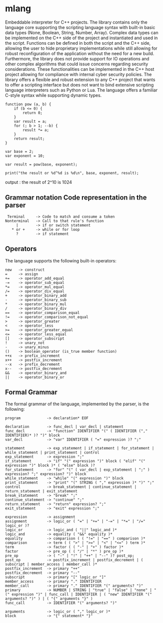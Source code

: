# mlang

Embeddable interpreter for C++ projects. The library contains only the language core supporting the scripting language syntax with built-in basic data types (None, Boolean, String, Number, Array). Complex data types can be implemented on the C++ side of the project and instantiated and used in the script. Functions can be defined in both the script and the C++ side, allowing the user to hide proprietary implementations while still allowing for robust reconfiguration of the application without the need for a new build. Furthermore, the library does not provide support for IO operations and other complex algorithms that could issue concerns regarding security considerations. These functionalities can be implemented in the C++ host project allowing for compliance with internal cyber security policies. The library offers a flexible and robust extension to any C++ project that wants to offer a scripting interface but does not want to bind extensive scripting language interpreters such as Python or Lua. The language offers a familiar C-style syntax while supporting dynamic types.

```
function pow (a, b) {
    if (b <= 0) {
        return 0;
    }
    var result = a;
    for (; b > 1; --b) {
        result *= a;
    }
    return result;
}

var base = 2;
var exponent = 10;

var result = pow(base, exponent);

print("the result or %d^%d is %d\n", base, exponent, result);
```

output : the result of 2^10 is 1024

## Grammar notation Code representation in the parser

```
 Terminal     -> Code to match and consume a token
Nonterminal   -> Call to that rule's function
     |        -> if or switch statement
   * or +     -> while or for loop
     ?        -> if statement
```
  

## Operators

The language supports the following built-in operators:

```
new   -> construct
=     -> assign
+=    -> operator_add_equal
-=    -> operator_sub_equal
*=    -> operator_mul_equal
/=    -> operator_div_equal
+     -> operator_binary_add
-     -> operator_binary_sub
*     -> operator_binary_mul
/     -> operator_binary_div
==    -> operator_comparison_equal
!=    -> operator_comparison_not_equal
>     -> operator_greater
<     -> operator_less
>=    -> operator_greater_equal
<=    -> operator_less_equal
[]    -> operator_subscript
!     -> unary_not
-     -> unary_minus
()    -> boolean_operator (is_true member function)
++x   -> prefix_increment
x++   -> postfix_increment
--x   -> prefix_decrement
x--   -> postfix_decrement
&&    -> operator_binary_and
||    -> operator_binary_or
```

## Formal Grammar

The formal grammar of the language, implemented by the parser, is the following:

```
program            -> declaration* EOF

declaration        -> func_decl | var_decl | statement
func_decl          -> "function" IDENTIFIER "(" ( IDENTIFIER ("," IDENTIFIER)* )? ")" block
var_decl           -> "var" IDENTIFIER ( "=" expression )? ";"

statement          -> exp_statement | if_statement | for_statement | while_statement | print_statement | control
exp_statement      -> expression ";"
if_statement       -> "if" "(" expression ")" block ( "elif" "(" expression ")" block )* ( "else" block )?
for_statement      -> "for" "(" ( var_decl | exp_statement | ";" ) expression? ";" expression? ")" block
while_statement    -> "while" "(" expression ")" block
print_statement    -> "print" "(" STRING ( "," expression )* ")" ";"
control            -> break_statement | continue_statement | return_statement | exit_statement
break_statement    -> "break" ";"
continue_statement -> "continue" ";"
return_statement   -> "return" expression? ";"
exit_statement     -> "exit" expression ";"

expression         -> assignment
assignment         -> logic_or ( "=" | "+=" | "-=" | "*=" | "/=" logic_or )?
logic_or           -> logic_and ( "||" logic_and )*
logic_and          -> equality ( "&&" equality )*
equality           -> comparison ( ( "!=" | "==" ) comparison )*
comparison         -> term ( ( ">" | ">=" | "<" | "<=" ) term )*
term               -> factor ( ( "-" | "+" ) factor )*
factor             -> pre_op ( ( "/" | "*" ) pre_op )*
pre_op             -> ( "-" | "!" | "++" | "--" )? post_op;
post_op            -> postfix_increment | postfix_decrement | ( subscript | member_access | member_call )*
postfix_increment  -> primary "++"
postfix_decrement  -> primary "--"
subscript          -> primary "[" logic_or "]"
member_access      -> primary "." IDENTIFIER
member_call        -> primary "." IDENTIFIER "(" arguments? ")"
primary            -> NUMBER | STRING | "true" | "false" | "none" | "(" expression ")" | func_call | IDENTIFIER | ( "new" IDENTIFIER "(" arguments? ")" ) | ( "{" arguments "}" )
func_call          -> IDENTIFIER "(" arguments? ")"

arguments          -> logic_or ( "," logic_or )* 
block              -> "{" statement* "}"
```